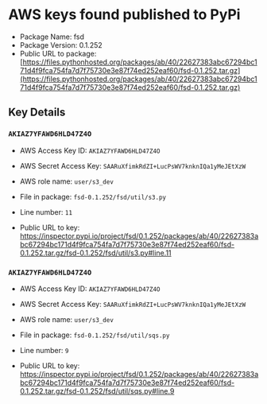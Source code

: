 # AWS keys found published to PyPi

* Package Name: fsd
* Package Version: 0.1.252
* Public URL to package: [https://files.pythonhosted.org/packages/ab/40/22627383abc67294bc171d4f9fca754fa7d7f75730e3e87f74ed252eaf60/fsd-0.1.252.tar.gz](https://files.pythonhosted.org/packages/ab/40/22627383abc67294bc171d4f9fca754fa7d7f75730e3e87f74ed252eaf60/fsd-0.1.252.tar.gz)

## Key Details

### `AKIAZ7YFAWD6HLD47Z4O`

* AWS Access Key ID: `AKIAZ7YFAWD6HLD47Z4O`
* AWS Secret Access Key: `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` 
* AWS role name: `user/s3_dev`
* File in package: `fsd-0.1.252/fsd/util/s3.py`
* Line number: `11`

* Public URL to key: https://inspector.pypi.io/project/fsd/0.1.252/packages/ab/40/22627383abc67294bc171d4f9fca754fa7d7f75730e3e87f74ed252eaf60/fsd-0.1.252.tar.gz/fsd-0.1.252/fsd/util/s3.py#line.11



### `AKIAZ7YFAWD6HLD47Z4O`

* AWS Access Key ID: `AKIAZ7YFAWD6HLD47Z4O`
* AWS Secret Access Key: `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` 
* AWS role name: `user/s3_dev`
* File in package: `fsd-0.1.252/fsd/util/sqs.py`
* Line number: `9`

* Public URL to key: https://inspector.pypi.io/project/fsd/0.1.252/packages/ab/40/22627383abc67294bc171d4f9fca754fa7d7f75730e3e87f74ed252eaf60/fsd-0.1.252.tar.gz/fsd-0.1.252/fsd/util/sqs.py#line.9


